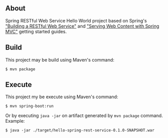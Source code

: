 ## About

Spring RESTful Web Service Hello World project based on Spring's ["Building a RESTful Web Service"](https://spring.io/guides/gs/rest-service/) and ["Serving Web Content with Spring MVC"](https://spring.io/guides/gs/serving-web-content/) getting started guides.

## Build

This project may be build using Maven's command:

    $ mvn package

## Execute

This project my be execute using Maven's command:

    $ mvn spring-boot:run

Or by executing `java -jar` on artifact generated by `mvn package` command. Example:

    $ java -jar ./target/hello-spring-rest-service-0.1.0-SNAPSHOT.war
